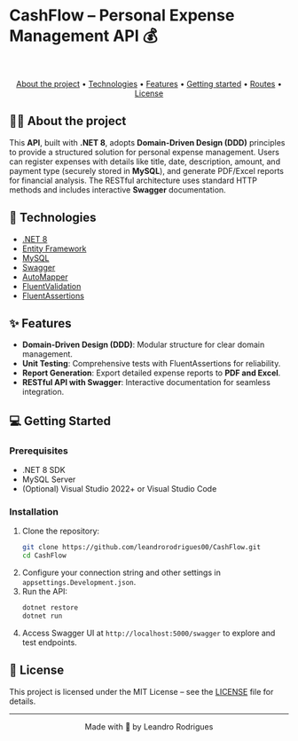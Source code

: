 # CashFlow – Personal Expense Management API 💰

<br> 
<p align="center">
  <a href="#-about-the-project">About the project</a> •
  <a href="#-technologies">Technologies</a> •  
  <a href="#-features">Features</a> •
  <a href="#-getting-started">Getting started</a> •
  <a href="#-routes">Routes</a> •
  <a href="#-license">License</a> 
</p>

## 👩‍💻 About the project

This **API**, built with **.NET 8**, adopts **Domain-Driven Design (DDD)** principles to provide a structured solution for personal expense management. Users can register expenses with details like title, date, description, amount, and payment type (securely stored in **MySQL**), and generate PDF/Excel reports for financial analysis. The RESTful architecture uses standard HTTP methods and includes interactive **Swagger** documentation.
## 🚀 Technologies

* [.NET 8](https://dotnet.microsoft.com/en-us/download/dotnet/8.0)
* [Entity Framework](https://learn.microsoft.com/en-us/ef/)
* [MySQL](https://www.mysql.com/)
* [Swagger](https://swagger.io/)
* [AutoMapper](https://automapper.org/)
* [FluentValidation](https://docs.fluentvalidation.net/en/latest/)
* [FluentAssertions](https://fluentassertions.com/)

## ✨ Features

* **Domain-Driven Design (DDD)**: Modular structure for clear domain management.
* **Unit Testing**: Comprehensive tests with FluentAssertions for reliability.
* **Report Generation**: Export detailed expense reports to **PDF and Excel**.
* **RESTful API with Swagger**: Interactive documentation for seamless integration.

## 💻 Getting Started

### Prerequisites

- .NET 8 SDK  
- MySQL Server  
- (Optional) Visual Studio 2022+ or Visual Studio Code

### Installation

1. Clone the repository:
    ```bash
    git clone https://github.com/leandrorodrigues00/CashFlow.git
    cd CashFlow
    ```
2. Configure your connection string and other settings in `appsettings.Development.json`.
3. Run the API:
    ```bash
    dotnet restore
    dotnet run
    ```
4. Access Swagger UI at `http://localhost:5000/swagger` to explore and test endpoints.

## 📝 License

This project is licensed under the MIT License – see the [LICENSE](LICENSE) file for details.

---

<p align="center">
  Made with 💜 by Leandro Rodrigues
</p>
